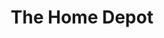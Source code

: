 ---
title: "The Home Depot"
url: /los-angeles/the-home-depot-west-slauson-avenue/
shop: doityourself
---